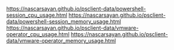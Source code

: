 https://nascarsayan.github.io/psclient-data/powershell-session_cpu_usage.html
https://nascarsayan.github.io/psclient-data/powershell-session_memory_usage.html
https://nascarsayan.github.io/psclient-data/vmware-operator_cpu_usage.html
https://nascarsayan.github.io/psclient-data/vmware-operator_memory_usage.html